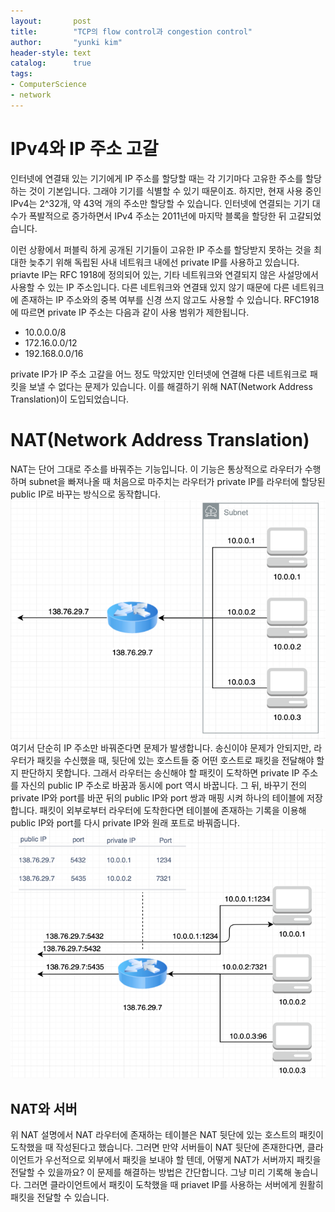 ```yaml
---
layout:       post
title:        "TCP의 flow control과 congestion control"
author:       "yunki kim"
header-style: text
catalog:      true
tags:
- ComputerScience
- network
---
```



# IPv4와  IP 주소 고갈
인터넷에 연결돼 있는 기기에게 IP 주소를 할당할 때는 각 기기마다 고유한 주소를 할당하는 것이 기본입니다. 그래야 기기를 식별할 수 있기 때문이죠. 하지만, 현재 사용 중인 IPv4는 2^32개, 약 43억 개의 주소만 할당할 수 있습니다. 인터넷에 연결되는 기기 대수가 폭발적으로 증가하면서 IPv4 주소는 2011년에 마지막 블록을 할당한 뒤 고갈되었습니다.

이런 상황에서 퍼블릭 하게 공개된 기기들이 고유한 IP 주소를 할당받지 못하는 것을 최대한 늦추기 위해 독립된 사내 네트워크 내에선 private IP를 사용하고 있습니다. priavte IP는 RFC 1918에 정의되어 있는, 기타 네트워크와 연결되지 않은 사설망에서 사용할 수 있는 IP 주소입니다. 다른 네트워크와 연결돼 있지 않기 때문에 다른 네트워크에 존재하는 IP 주소와의 중복 여부를 신경 쓰지 않고도 사용할 수 있습니다. RFC1918에 따르면 private IP 주소는 다음과 같이 사용 범위가 제한됩니다.
- 10.0.0.0/8
- 172.16.0.0/12
- 192.168.0.0/16

private IP가 IP 주소 고갈을 어느 정도 막았지만 인터넷에 연결해 다른 네트워크로 패킷을 보낼 수 없다는 문제가 있습니다. 이를 해결하기 위해 NAT(Network Address Translation)이 도입되었습니다.

# NAT(Network Address Translation)
NAT는 단어 그대로 주소를 바꿔주는 기능입니다. 이 기능은 통상적으로 라우터가 수행하며 subnet을 빠져나올 때 처음으로 마주치는 라우터가 private IP를 라우터에 할당된 public IP로 바꾸는 방식으로 동작합니다.
![nat image](/img/2023-05-10-nat/img.png)
여기서 단순히 IP 주소만 바꿔준다면 문제가 발생합니다. 송신이야 문제가 안되지만, 라우터가 패킷을 수신했을 때, 뒷단에 있는 호스트들 중 어떤 호스트로 패킷을 전달해야 할지 판단하지 못합니다. 그래서 라우터는 송신해야 할 패킷이 도착하면 private IP 주소를 자신의 public IP 주소로 바꿈과 동시에 port 역시 바꿉니다. 그 뒤, 바꾸기 전의 private IP와 port를 바꾼 뒤의 public IP와 port 쌍과 매핑 시켜 하나의 테이블에 저장합니다. 패킷이 외부로부터 라우터에 도착한다면 테이블에 존재하는 기록을 이용해 public IP와 port를 다시 private IP와 원래 포트로 바꿔줍니다.
![nat image with table](/img/2023-05-10-nat/img_1.png)
## NAT와 서버
위 NAT 설명에서 NAT 라우터에 존재하는 테이블은 NAT 뒷단에 있는 호스트의 패킷이 도착했을 때 작성된다고 했습니다. 그러면 만약 서버들이 NAT 뒷단에 존재한다면, 클라이언트가 우선적으로 외부에서 패킷을 보내야 할 텐데, 어떻게 NAT가 서버까지 패킷을 전달할 수 있을까요? 
이 문제를 해결하는 방법은 간단합니다. 그냥 미리 기록해 놓습니다. 그러면 클라이언트에서 패킷이 도착했을 때 priavet IP를 사용하는 서버에게 원활히 패킷을 전달할 수 있습니다.